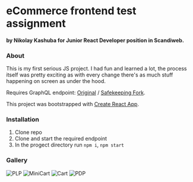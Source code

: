 # eCommerce frontend test assignment
#### by Nikolay Kashuba for Junior React Developer position in Scandiweb.

### About
This is my first serious JS project. I had fun and learned a lot, the process itself was pretty exciting as with every change there's as much stuff happening on screen as under the hood.

Requires GraphQL endpoint: [Original](https://github.com/scandiweb/junior-react-endpoint) / [Safekeeping Fork](https://github.com/reepotah/junior-react-endpoint).

This project was bootstrapped with [Create React App](https://github.com/facebook/create-react-app).

### Installation

1. Clone repo
2. Clone and start the required endpoint
3. In the progect directory run `npm i`, `npm start`

### Gallery
![PLP](https://user-images.githubusercontent.com/45051999/168438877-52970849-ab21-47c4-b116-6298ef764588.png)
![MiniCart](https://user-images.githubusercontent.com/45051999/168438863-5fe5b595-8b5e-4ad4-937b-d1083088e97c.png)
![Cart](https://user-images.githubusercontent.com/45051999/168438882-52dc3af6-a530-4d71-a3d7-e5696b9fad08.png)
![PDP](https://user-images.githubusercontent.com/45051999/168438888-c0e7596b-be2f-43f8-b772-a61e4cfaee7e.png)
